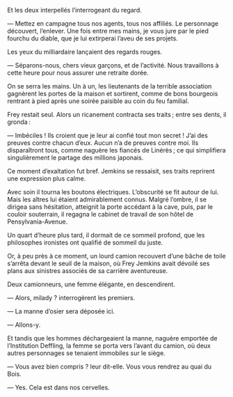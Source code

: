 Et les deux interpellés l’interrogeant du regard.

— Mettez en campagne tous nos agents, tous nos affiliés. Le personnage découvert, l’enlever. Une fois entre mes mains, je vous jure par le pied
fourchu du diable, que je lui extirperai l’aveu de ses projets.

Les yeux du milliardaire lançaient des regards rouges.

— Séparons-nous, chers vieux garçons, et de l’activité. Nous travaillons
à cette heure pour nous assurer une retraite dorée.

On se serra les mains. Un à un, les lieutenants de la terrible association
gagnèrent les portes de la maison et sortirent, comme de bons bourgeois
rentrant à pied après une soirée paisible au coin du feu familial.

Frey restait seul. Alors un ricanement contracta ses traits ; entre ses
dents, il gronda :

— Imbéciles ! Ils croient que je leur ai confié tout mon secret ! J’ai des
preuves contre chacun d’eux. Aucun n’a de preuves contre moi. Ils disparaîtront tous, comme naguère les fiancés de Linérès ; ce qui simplifiera singulièrement le partage des millions japonais.

Ce moment d’exaltation fut bref. Jemkins se ressaisit, ses traits reprirent une expression plus calme.

Avec soin il tourna les boutons électriques. L’obscurité se fit autour de lui. Mais les aîtres lui étaient admirablement connus. Malgré l’ombre, il se
dirigea sans hésitation, atteignit la porte accédant à la cave, puis, par le
couloir souterrain, il regagna le cabinet de travail de son hôtel de Pensylvania-Avenue.

Un quart d’heure plus tard, il dormait de ce sommeil profond, que les
philosophes ironistes ont qualifié de sommeil du juste.

Or, à peu près à ce moment, un lourd camion recouvert d’une bâche de toile
s’arrêta devant le seuil de la maison, où Frey Jemkins avait dévoilé ses
plans aux sinistres associés de sa carrière aventureuse.

Deux camionneurs, une femme élégante, en descendirent.

— Alors, milady ? interrogèrent les premiers.

— La manne d’osier sera déposée ici.

— Allons-y.

Et tandis que les hommes déchargeaient la manne, naguère emportée de l’Institution Deffling, la femme se porta vers l’avant du camion, où deux autres personnages se tenaient immobiles sur le siège.

— Vous avez bien compris ? leur dit-elle. Vous vous rendrez au quai du Bois.

— Yes. Cela est dans nos cervelles.
